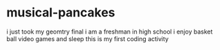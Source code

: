 # musical-pancakes
i just took my geomtry final 
i am a freshman in high school
i enjoy basket ball video games and sleep
this is my first coding activity
